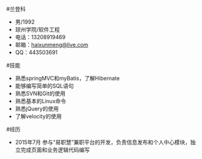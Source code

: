 #兰登科
+ 男/1992  
+ 琼州学院/软件工程
+ 电话：13208919469
+ 邮箱：haixunmeng@live.com
+ QQ：443503691

#技能
+ 熟悉springMVC和myBatis，了解Hibernate
+ 能够编写简单的SQL语句
+ 熟悉SVN和Git的使用
+ 熟悉基本的Linux命令
+ 熟悉jQuery的使用
+ 了解velocity的使用

#经历
+ 2015年7月 参与“易职慧”兼职平台的开发，负责信息发布和个人中心模块，独立完成页面和业务逻辑代码编写

